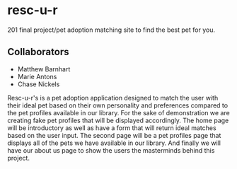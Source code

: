 # resc-u-r

201 final project/pet adoption matching site to find the best pet for you.

## Collaborators

- Matthew Barnhart
- Marie Antons
- Chase Nickels

Resc-u-r's is a pet adoption application designed to match the user with their ideal pet based on their own personality and preferences compared to the pet profiles available in our library.  For the sake of demonstration we are creating fake pet profiles that will be displayed accordingly.  The home page will be introductory as well as have a form that will return ideal matches based on the user input.  The second page will be a pet profiles page that displays all of the pets we have available in our library.  And finally we will have our about us page to show the users the masterminds behind this project.
